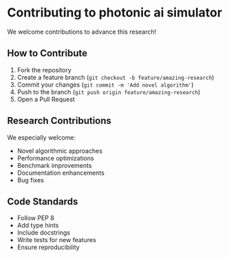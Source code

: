 # Contributing to photonic ai simulator

We welcome contributions to advance this research! 

## How to Contribute

1. Fork the repository
2. Create a feature branch (`git checkout -b feature/amazing-research`)
3. Commit your changes (`git commit -m 'Add novel algorithm'`)
4. Push to the branch (`git push origin feature/amazing-research`)
5. Open a Pull Request

## Research Contributions

We especially welcome:
- Novel algorithmic approaches
- Performance optimizations
- Benchmark improvements
- Documentation enhancements
- Bug fixes

## Code Standards

- Follow PEP 8
- Add type hints
- Include docstrings
- Write tests for new features
- Ensure reproducibility
